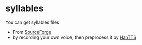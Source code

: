 # syllables

You can get syllables files
+ From [SourceForge](https://sourceforge.net/projects/hantts/files/?source=navbar)
+ by recording your own voice, then preprocess it by [HanTTS](https://github.com/junzew/HanTTS)
